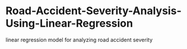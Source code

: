 # Road-Accident-Severity-Analysis-Using-Linear-Regression
linear regression model for analyzing road accident severity
